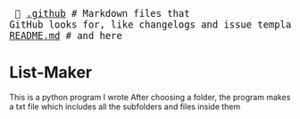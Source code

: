 <big><pre>
📄 [.github](./.github)     # Markdown files that GitHub looks for, like changelogs and issue templates
├── 📄 [workflows](./.github/workflows)
│   ├── 📜 [pythonpackage.yml](./.github/workflows/pythonpackage.yml)
📄 [Listmaker.py](./Listmaker.py) # Lets set something new here
📄 [README.md](./README.md)    # and here
</pre></big>

# List-Maker
This is a python program I wrote
After choosing a folder, the program makes a txt file which includes all the subfolders and files inside them
